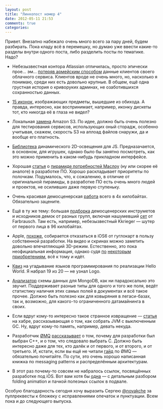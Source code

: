 ```yaml
---
layout: post
title: "Линкопост номер 4"
date: 2012-05-11 21:53
comments: true
categories: 
---
```


Привет. Внезапно набежало очень много всего за пару дней, будем разбирать. Пока кладу всё в перемешку, но думаю уже ввести какие-то разделы внутри одного поста, либо разделить посты по тематике. Надо?

<!--more-->

* Небезызвестная контора Atlassian отличилась, просто эпически прое... эм... [потеряв армейским способом](http://www.theregister.co.uk/2012/05/09/atlassian_cloud_storage_outage/) данные клиентов своего облачного сервиса. Клиентов вроде не очень много, но, насколько я понимаю, среди них есть довольно крупные. В общем, ещё одна грустная история о криворуких админах, не озаботившихся сохранностью данных.

* [15 иконок](http://www.hanselman.com/blog/TheFloppyDiskMeansSaveAnd14OtherOldPeopleIconsThatDontMakeSenseAnymore.aspx), изображающих предметы, вышедшие из обихода. А правда, интересно, как воспринимает, например, иконку дискеты тот, кто никогда её в глаза не видел?

* Локальная [замена](https://github.com/jubos/fake-s3) Amazon S3. По идее, должно быть очень полезно для тестирования сервисов, использующих оный сторадж, особенно учитывая, скажем, скорость S3 на аплоад файлов снаружи, да и вообще его платность.

* [Библиотека](http://blog.greweb.fr/2012/05/illuminated-js-2d-lights-and-shadows-rendering-engine-for-html5-applications/) динамического 2D-освещения для JS. Предназачается, в основном, для игрушек, однако было бы занятно посмотреть, как это можно применить в каком-нибудь прикладном интерфейсе.

* Хорошая [статья](http://gojko.net/2012/05/08/redefining-software-quality/) о [пирамиде потребностей Маслоу](http://ru.wikipedia.org/wiki/%D0%9F%D0%B8%D1%80%D0%B0%D0%BC%D0%B8%D0%B4%D0%B0_%D0%BF%D0%BE%D1%82%D1%80%D0%B5%D0%B1%D0%BD%D0%BE%D1%81%D1%82%D0%B5%D0%B9_%D0%BF%D0%BE_%D0%9C%D0%B0%D1%81%D0%BB%D0%BE%D1%83) (ну или скорее её аналоге) в разработке ПО. Хорошо раскладывает приоритеты по полочкам. Подумалось, что, к сожалению, в отличие от оригинальной пирамиды, в разработке ПО есть очень много людей и проектов, не осиливших даже первую ступеньку.

* Очень красивая демосценерская [работа](http://www.creativeapplications.net/windows/hartverdrahtet-infinite-complexity-in-4096-bytes/) всего в 4х килобайтах. Обязательно зацените.

* Ещё в ту же тему: большая [подборка](http://www.displayhack.org/2012/the-great-demoscene-sourcecode-giveaway/) демосценерских инструметов и исходников демок от разных групп, включая нашумевший [сет](https://github.com/farbrausch/fr_public) от Farbrausch. Там есть, например, небезызвестный Kkrieger — шутер от первого лица в 96 килобайтах. 

* Apple, [похоже](http://9to5mac.com/2012/05/11/ios-6-apple-drops-google-maps-debuts-in-house-maps-with-incredible-3d-mode/), собирается отказаться в iOS6 от гуглокарт в пользу собственной разработки. На видео и скринах можно заметить довольно впечатляющий 3D-режим. Естественно, это пока неофициальная информация, однако судя [по](http://news.cnet.com/8301-13579_3-20010523-37.html) [некоторым](http://9to5mac.com/2011/10/29/apple-acquired-mind-blowing-3d-mapping-company-c3-technologies-looking-to-take-ios-maps-to-the-next-level/) [приобретениям](http://9to5mac.com/2009/09/30/apple-buys-a-mapping-company-called-placebase/), всё к тому и идёт.

* [Квиз](http://www.infoworld.com/d/application-development/hello-world-programming-languages-quiz-188874) на угадывание языков программирования по реализации Hello World. Я набрал 19 из 20 — не узнал Logo. 

* [Анализатор](http://blog.mongodb.org/post/21923016898) схемы данных для MongoDB, как ни парадоксально это звучит. Поддерживает разные типы для одного и того же поля, ведёт статистику наличия этих самых полей в документах и всё такое прочее. Должно быть полезно как для ковыряния в легаси-базах, так и, возможно, для какого-то ограниченного датамайнинга в своих.

* Если вдруг кому-то интересно такое странное извращение — [статья](http://habrahabr.ru/post/142447/#habracut) на хабре, рассказывающая о том, как собрать JVM с выключенным GC. Ну, вдруг кому-то память, например, девать некуда.

* Разработчик [ØMQ](http://www.zeromq.org/) [рассказывает](http://www.250bpm.com/blog:4) о том, почему для разработки был выбран C++, и о том, что следовало выбрать C. Должно быть интересно даже для тех, кто далёк и от первого, и от второго, и от третьего. И, кстати, если вы ещё не читали [гайд](http://zguide.zeromq.org/page:all) по ØMQ — обязательно почитайте. По сути, это очень хорошо написанная книжка по messaging patterns и распределённым архитектурам.

* В этот раз почему-то совсем не набралось ссылок, посвящённых разработке под iOS. Вот вам хотя бы [одна](http://markpospesel.wordpress.com/2012/05/10/anatomy-of-a-folding-animation/) — с детальным разбором folding animation и пачкой полезных ссылок в подвале.

Особую благодарность сегодня хочу выразить Сергею [@novakche](https://twitter.com/#!/novakche) за пуллреквесты к бложеку с исправлениями опечаток и пунктуации. Всем пока и до следующего выпуска.
